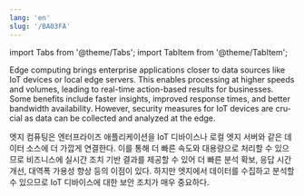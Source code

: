```yaml
---
lang: 'en'
slug: '/BA03FA'
---
```


import Tabs from '@theme/Tabs';
import TabItem from '@theme/TabItem';

<Tabs groupId='lang' queryString>
<TabItem value='en' label='English 🇺🇸' lang='en-US' default>
<div lang='en-US'>

Edge computing brings enterprise applications closer to data sources like IoT devices or local edge servers. This enables processing at higher speeds and volumes, leading to real-time action-based results for businesses. Some benefits include faster insights, improved response times, and better bandwidth availability. However, security measures for IoT devices are crucial as data can be collected and analyzed at the edge.

</div>
</TabItem>
<TabItem value='ko' label='한국어 🇰🇷' lang='ko-KR'>
<div lang='ko-KR'>

엣지 컴퓨팅은 엔터프라이즈 애플리케이션을 IoT 디바이스나 로컬 엣지 서버와 같은 데이터 소스에 더 가깝게 연결한다. 이를 통해 더 빠른 속도와 대용량으로 처리할 수 있으므로 비즈니스에 실시간 조치 기반 결과를 제공할 수 있어 더 빠른 분석 확보, 응답 시간 개선, 대역폭 가용성 향상 등의 이점이 있다. 하지만 엣지에서 데이터를 수집하고 분석할 수 있으므로 IoT 디바이스에 대한 보안 조치가 매우 중요하다.

</div>
</TabItem>
</Tabs>
